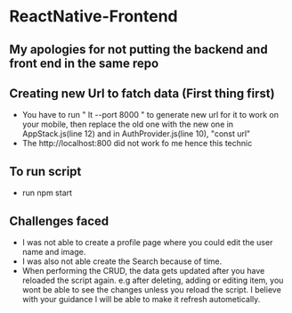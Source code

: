 # ReactNative-Frontend

## My apologies for not putting the backend and front end in the same repo

## Creating new Url to fatch data (First thing first)
- You have to run " lt --port 8000 " to generate new url for it to work on your mobile, then replace the old one with the new one  in AppStack.js(line 12) and in AuthProvider.js(line 10), "const url" 
- The http://localhost:800 did not work fo me hence this technic

## To run script
- run npm start

## Challenges faced
- I was not able to create a profile page where you could edit the user name and image.
- I was also not able create the Search because of time.
- When performing the CRUD, the data gets updated after you have reloaded the script again. 
e.g after deleting, adding or editing item, you wont be able to see the changes unless you reload the script. I believe with your guidance I will be able to make it refresh autometically.


